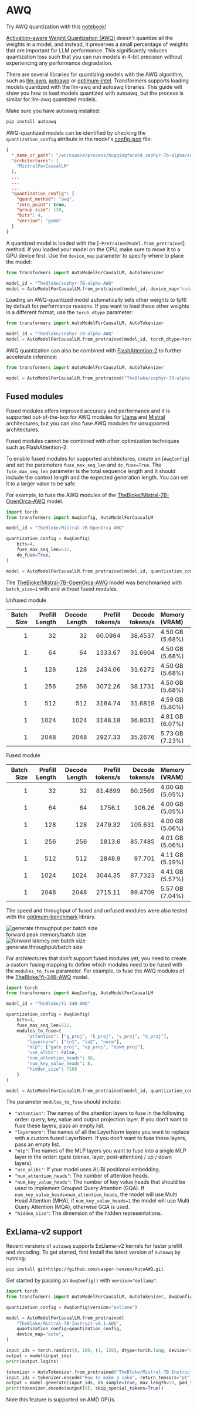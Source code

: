<!--Copyright 2024 The HuggingFace Team. All rights reserved.

Licensed under the Apache License, Version 2.0 (the "License"); you may not use this file except in compliance with
the License. You may obtain a copy of the License at

http://www.apache.org/licenses/LICENSE-2.0

Unless required by applicable law or agreed to in writing, software distributed under the License is distributed on
an "AS IS" BASIS, WITHOUT WARRANTIES OR CONDITIONS OF ANY KIND, either express or implied. See the License for the
specific language governing permissions and limitations under the License.

⚠️ Note that this file is in Markdown but contain specific syntax for our doc-builder (similar to MDX) that may not be
rendered properly in your Markdown viewer.

-->

# AWQ

<Tip>

Try AWQ quantization with this [notebook](https://colab.research.google.com/drive/1HzZH89yAXJaZgwJDhQj9LqSBux932BvY)!

</Tip>

[Activation-aware Weight Quantization (AWQ)](https://hf.co/papers/2306.00978) doesn't quantize all the weights in a model, and instead, it preserves a small percentage of weights that are important for LLM performance. This significantly reduces quantization loss such that you can run models in 4-bit precision without experiencing any performance degradation.

There are several libraries for quantizing models with the AWQ algorithm, such as [llm-awq](https://github.com/mit-han-lab/llm-awq), [autoawq](https://github.com/casper-hansen/AutoAWQ) or [optimum-intel](https://huggingface.co/docs/optimum/main/en/intel/optimization_inc). Transformers supports loading models quantized with the llm-awq and autoawq libraries. This guide will show you how to load models quantized with autoawq, but the process is similar for llm-awq quantized models.

Make sure you have autoawq installed:

```bash
pip install autoawq
```

AWQ-quantized models can be identified by checking the `quantization_config` attribute in the model's [config.json](https://huggingface.co/TheBloke/zephyr-7B-alpha-AWQ/blob/main/config.json) file:

```json
{
  "_name_or_path": "/workspace/process/huggingfaceh4_zephyr-7b-alpha/source",
  "architectures": [
    "MistralForCausalLM"
  ],
  ...
  ...
  ...
  "quantization_config": {
    "quant_method": "awq",
    "zero_point": true,
    "group_size": 128,
    "bits": 4,
    "version": "gemm"
  }
}
```

A quantized model is loaded with the [`~PreTrainedModel.from_pretrained`] method. If you loaded your model on the CPU, make sure to move it to a GPU device first. Use the `device_map` parameter to specify where to place the model:

```py
from transformers import AutoModelForCausalLM, AutoTokenizer

model_id = "TheBloke/zephyr-7B-alpha-AWQ"
model = AutoModelForCausalLM.from_pretrained(model_id, device_map="cuda:0")
```

Loading an AWQ-quantized model automatically sets other weights to fp16 by default for performance reasons. If you want to load these other weights in a different format, use the `torch_dtype` parameter:

```py
from transformers import AutoModelForCausalLM, AutoTokenizer

model_id = "TheBloke/zephyr-7B-alpha-AWQ"
model = AutoModelForCausalLM.from_pretrained(model_id, torch_dtype=torch.float32)
```

AWQ quantization can also be combined with [FlashAttention-2](../perf_infer_gpu_one#flashattention-2) to further accelerate inference:

```py
from transformers import AutoModelForCausalLM, AutoTokenizer

model = AutoModelForCausalLM.from_pretrained("TheBloke/zephyr-7B-alpha-AWQ", attn_implementation="flash_attention_2", device_map="cuda:0")
```

## Fused modules

Fused modules offers improved accuracy and performance and it is supported out-of-the-box for AWQ modules for [Llama](https://huggingface.co/meta-llama) and [Mistral](https://huggingface.co/mistralai/Mistral-7B-v0.1) architectures, but you can also fuse AWQ modules for unsupported architectures.

<Tip warning={true}>

Fused modules cannot be combined with other optimization techniques such as FlashAttention-2.

</Tip>

<hfoptions id="fuse">
<hfoption id="supported architectures">

To enable fused modules for supported architectures, create an [`AwqConfig`] and set the parameters `fuse_max_seq_len` and `do_fuse=True`. The `fuse_max_seq_len` parameter is the total sequence length and it should include the context length and the expected generation length. You can set it to a larger value to be safe.

For example, to fuse the AWQ modules of the [TheBloke/Mistral-7B-OpenOrca-AWQ](https://huggingface.co/TheBloke/Mistral-7B-OpenOrca-AWQ) model.

```python
import torch
from transformers import AwqConfig, AutoModelForCausalLM

model_id = "TheBloke/Mistral-7B-OpenOrca-AWQ"

quantization_config = AwqConfig(
    bits=4,
    fuse_max_seq_len=512,
    do_fuse=True,
)

model = AutoModelForCausalLM.from_pretrained(model_id, quantization_config=quantization_config).to(0)
```

The [TheBloke/Mistral-7B-OpenOrca-AWQ](https://huggingface.co/TheBloke/Mistral-7B-OpenOrca-AWQ) model was benchmarked with `batch_size=1` with and without fused modules.

<figcaption class="text-center text-gray-500 text-lg">Unfused module</figcaption>

|   Batch Size |   Prefill Length |   Decode Length |   Prefill tokens/s |   Decode tokens/s | Memory (VRAM)   |
|-------------:|-----------------:|----------------:|-------------------:|------------------:|:----------------|
|            1 |               32 |              32 |            60.0984 |           38.4537 | 4.50 GB (5.68%) |
|            1 |               64 |              64 |          1333.67   |           31.6604 | 4.50 GB (5.68%) |
|            1 |              128 |             128 |          2434.06   |           31.6272 | 4.50 GB (5.68%) |
|            1 |              256 |             256 |          3072.26   |           38.1731 | 4.50 GB (5.68%) |
|            1 |              512 |             512 |          3184.74   |           31.6819 | 4.59 GB (5.80%) |
|            1 |             1024 |            1024 |          3148.18   |           36.8031 | 4.81 GB (6.07%) |
|            1 |             2048 |            2048 |          2927.33   |           35.2676 | 5.73 GB (7.23%) |

<figcaption class="text-center text-gray-500 text-lg">Fused module</figcaption>

|   Batch Size |   Prefill Length |   Decode Length |   Prefill tokens/s |   Decode tokens/s | Memory (VRAM)   |
|-------------:|-----------------:|----------------:|-------------------:|------------------:|:----------------|
|            1 |               32 |              32 |            81.4899 |           80.2569 | 4.00 GB (5.05%) |
|            1 |               64 |              64 |          1756.1    |          106.26   | 4.00 GB (5.05%) |
|            1 |              128 |             128 |          2479.32   |          105.631  | 4.00 GB (5.06%) |
|            1 |              256 |             256 |          1813.6    |           85.7485 | 4.01 GB (5.06%) |
|            1 |              512 |             512 |          2848.9    |           97.701  | 4.11 GB (5.19%) |
|            1 |             1024 |            1024 |          3044.35   |           87.7323 | 4.41 GB (5.57%) |
|            1 |             2048 |            2048 |          2715.11   |           89.4709 | 5.57 GB (7.04%) |

The speed and throughput of fused and unfused modules were also tested with the [optimum-benchmark](https://github.com/huggingface/optimum-benchmark) library.

<div class="flex gap-4">
  <div>
    <img class="rounded-xl" src="https://huggingface.co/datasets/huggingface/documentation-images/resolve/main/quantization/fused_forward_memory_plot.png" alt="generate throughput per batch size" />
    <figcaption class="mt-2 text-center text-sm text-gray-500">forward peak memory/batch size</figcaption>
  </div>
  <div>
    <img class="rounded-xl" src="https://huggingface.co/datasets/huggingface/documentation-images/resolve/main/quantization/fused_generate_throughput_plot.png" alt="forward latency per batch size" />
    <figcaption class="mt-2 text-center text-sm text-gray-500">generate throughput/batch size</figcaption>
  </div>
</div>

</hfoption>
<hfoption id="unsupported architectures">

For architectures that don't support fused modules yet, you need to create a custom fusing mapping to define which modules need to be fused with the `modules_to_fuse` parameter. For example, to fuse the AWQ modules of the [TheBloke/Yi-34B-AWQ](https://huggingface.co/TheBloke/Yi-34B-AWQ) model.

```python
import torch
from transformers import AwqConfig, AutoModelForCausalLM

model_id = "TheBloke/Yi-34B-AWQ"

quantization_config = AwqConfig(
    bits=4,
    fuse_max_seq_len=512,
    modules_to_fuse={
        "attention": ["q_proj", "k_proj", "v_proj", "o_proj"],
        "layernorm": ["ln1", "ln2", "norm"],
        "mlp": ["gate_proj", "up_proj", "down_proj"],
        "use_alibi": False,
        "num_attention_heads": 56,
        "num_key_value_heads": 8,
        "hidden_size": 7168
    }
)

model = AutoModelForCausalLM.from_pretrained(model_id, quantization_config=quantization_config).to(0)
```

The parameter `modules_to_fuse` should include:

- `"attention"`: The names of the attention layers to fuse in the following order: query, key, value and output projection layer. If you don't want to fuse these layers, pass an empty list.
- `"layernorm"`: The names of all the LayerNorm layers you want to replace with a custom fused LayerNorm. If you don't want to fuse these layers, pass an empty list.
- `"mlp"`: The names of the MLP layers you want to fuse into a single MLP layer in the order: (gate (dense, layer, post-attention) / up / down layers).
- `"use_alibi"`: If your model uses ALiBi positional embedding.
- `"num_attention_heads"`: The number of attention heads.
- `"num_key_value_heads"`: The number of key value heads that should be used to implement Grouped Query Attention (GQA). If `num_key_value_heads=num_attention_heads`, the model will use Multi Head Attention (MHA), if `num_key_value_heads=1` the model will use Multi Query Attention (MQA), otherwise GQA is used.
- `"hidden_size"`: The dimension of the hidden representations.

</hfoption>
</hfoptions>



## ExLlama-v2 support

Recent versions of `autoawq` supports ExLlama-v2 kernels for faster prefill and decoding. To get started, first install the latest version of `autoawq` by running:

```bash
pip install git+https://github.com/casper-hansen/AutoAWQ.git
```

Get started by passing an `AwqConfig()` with `version="exllama"`.

```python
import torch
from transformers import AutoModelForCausalLM, AutoTokenizer, AwqConfig

quantization_config = AwqConfig(version="exllama")

model = AutoModelForCausalLM.from_pretrained(
    "TheBloke/Mistral-7B-Instruct-v0.1-AWQ",
    quantization_config=quantization_config,
    device_map="auto",
)

input_ids = torch.randint(0, 100, (1, 128), dtype=torch.long, device="cuda")
output = model(input_ids)
print(output.logits)

tokenizer = AutoTokenizer.from_pretrained("TheBloke/Mistral-7B-Instruct-v0.1-AWQ")
input_ids = tokenizer.encode("How to make a cake", return_tensors="pt").to(model.device)
output = model.generate(input_ids, do_sample=True, max_length=50, pad_token_id=50256)
print(tokenizer.decode(output[0], skip_special_tokens=True))
```

<Tip warning={true}>

Note this feature is supported on AMD GPUs.

</Tip>
